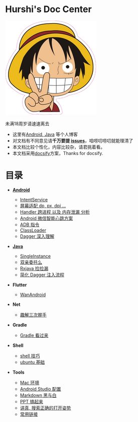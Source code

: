 # Hurshi's Doc Center


![](_medias/lufei.png)

未满18周岁请速速离去



* 这里有[Android](blog/android),[ Java](blog/Java) 等个人博客
* 对文档有不同意见请**千万要提 [issues](https://github.com/hurshi/hurshi.github.io/issues)**，咱唠叨唠叨就能理清了
* 本文档比较个性化，内容比较杂，请君挑着看。
* 本文档采用[docsify](https://docsify.js.org/#/)方案，Thanks for docsify.

# 目录

- [**Android**](blog/android/README.md)
  - [IntentService](blog/android/IntentService.md)
  - [屏幕适配 dp, px, dpi ...](blog/android/screen_adapt/ScreenAdapt.md)
  - [Handler 跨进程 以及 内存泄漏 分析](blog/android/Handler.md)
  - [Android 微信智能心跳方案](blog/android/WechatLongHttp/WechatLongHttp.md)
  - [ADB 指令](blog/android/adb.md)
  - [ClassLoader](blog/android/ClassLoader.md)
  - [Dagger 深入理解](blog/android/More_Dagger.md)

- [**Java**](blog/java/README.md)
  - [SingleInstance](blog/java/SingleInstance.md)
  - [双亲委托么](blog/java/Parents_Delegation_Model/Parents_Delegation_Model.md)
  - [Rxjava 捡捡漏](blog/java/Rxjava.md)
  - [简化 Dagger 注入流程](blog/java/SimplifyDagger2.md)

- **Flutter**
  - [WanAndroid](blog/flutter/wanandroid.md)

- **Net**
  - [趣解三次握手](blog/net/three_way_handshake.md)

- **Gradle**
  - [Gradle 看过来](blog/gradle/gradle.md)

- **Shell** 
  - [shell 技巧](blog/shell/shell_skills.md)
  - [ubuntu 基础](blog/shell/ubuntu.md)

- **Tools**
  - [Mac 环境](blog/tools/mac_env/Mac_env.md)
  - [Android Studio 配置](blog/tools/Android_Studio.md)
  - [Markdown 黑与白](blog/tools/Markdown.md)
  - [PPT 搞起来](blog/tools/ppt.md)
  - [讲真, 搜索正确的打开姿势](blog/tools/search.md)
  - [常用链接](blog/tools/CommonUrls.md)